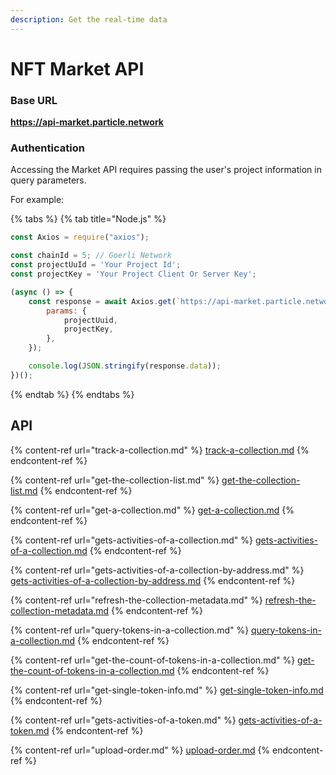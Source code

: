 ```yaml
---
description: Get the real-time data
---
```


# NFT Market API

### Base URL

**https://api-market.particle.network**

### Authentication

Accessing the Market API requires passing the user's project information in query parameters.

For example:

{% tabs %}
{% tab title="Node.js" %}
```javascript
const Axios = require("axios");

const chainId = 5; // Goerli Network
const projectUuId = 'Your Project Id';
const projectKey = 'Your Project Client Or Server Key';

(async () => {
    const response = await Axios.get(`https://api-market.particle.network/chains/${chainId}/contractAddress`, {
        params: {
            projectUuid,
            projectKey,
        },
    });

    console.log(JSON.stringify(response.data));
})();
```
{% endtab %}
{% endtabs %}

## API

{% content-ref url="track-a-collection.md" %}
[track-a-collection.md](track-a-collection.md)
{% endcontent-ref %}

{% content-ref url="get-the-collection-list.md" %}
[get-the-collection-list.md](get-the-collection-list.md)
{% endcontent-ref %}

{% content-ref url="get-a-collection.md" %}
[get-a-collection.md](get-a-collection.md)
{% endcontent-ref %}

{% content-ref url="gets-activities-of-a-collection.md" %}
[gets-activities-of-a-collection.md](gets-activities-of-a-collection.md)
{% endcontent-ref %}

{% content-ref url="gets-activities-of-a-collection-by-address.md" %}
[gets-activities-of-a-collection-by-address.md](gets-activities-of-a-collection-by-address.md)
{% endcontent-ref %}

{% content-ref url="refresh-the-collection-metadata.md" %}
[refresh-the-collection-metadata.md](refresh-the-collection-metadata.md)
{% endcontent-ref %}

{% content-ref url="query-tokens-in-a-collection.md" %}
[query-tokens-in-a-collection.md](query-tokens-in-a-collection.md)
{% endcontent-ref %}

{% content-ref url="get-the-count-of-tokens-in-a-collection.md" %}
[get-the-count-of-tokens-in-a-collection.md](get-the-count-of-tokens-in-a-collection.md)
{% endcontent-ref %}

{% content-ref url="get-single-token-info.md" %}
[get-single-token-info.md](get-single-token-info.md)
{% endcontent-ref %}

{% content-ref url="gets-activities-of-a-token.md" %}
[gets-activities-of-a-token.md](gets-activities-of-a-token.md)
{% endcontent-ref %}

{% content-ref url="upload-order.md" %}
[upload-order.md](upload-order.md)
{% endcontent-ref %}

